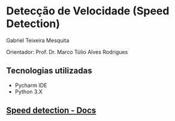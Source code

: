 # Detecção de Velocidade (Speed Detection)

Gabriel Teixeira Mesquita

Orientador: Prof. Dr. Marco Túlio Alves Rodrigues

## Tecnologias utilizadas
* Pycharm IDE
* Python 3.X

## [Speed detection - Docs](https://github.com/fnoquiq/speed-detection-docs)